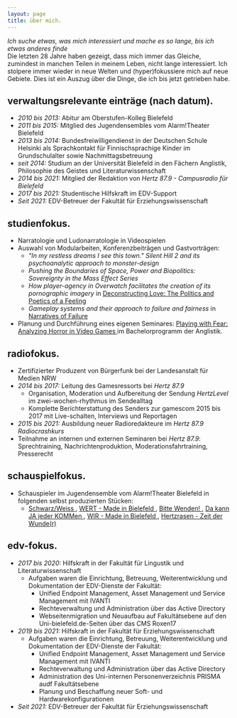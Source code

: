 ```yaml
---
layout: page
title: über mich.
---
```


*Ich suche etwas, was mich interessiert und mache es so lange, bis ich etwas anderes finde*
<br>
Die letzten 28 Jahre haben gezeigt, dass mich immer das Gleiche, zumindest in manchen Teilen in meinem Leben, nicht lange interessiert. Ich stolpere immer wieder in neue Welten und (hyper)fokussiere mich auf neue Gebiete. Dies ist ein Auszug über die Dinge, die ich bis jetzt getrieben habe. 


## verwaltungsrelevante einträge (nach datum).

- *2010 bis 2013:* Abitur am Oberstufen-Kolleg Bielefeld
- *2011 bis 2015:* Mitglied des Jugendensembles vom Alarm!Theater Bielefeld
- *2013 bis 2014:* Bundesfreiwilligendienst in der Deutschen Schule Helsinki als Sprachkontakt für Finnischsprachige Kinder im Grundschulalter sowie Nachmittagsbetreuung
- *seit 2014:* Studium an der Universität Bielefeld in den Fächern Anglistik, Philosophie des Geistes und Literaturwissenschaft
- *2014 bis 2021:* Mitglied der Redaktion von *Hertz 87.9 - Campusradio für Bielefeld*
- *2017 bis 2021:* Studentische Hilfskraft im EDV-Support
- *Seit 2021:* EDV-Betreuer der Fakultät für Erziehungswissenschaft


## studienfokus.

- Narratologie und Ludonarratologie in Videospielen
- Auswahl von Modularbeiten, Konferenzbeiträgen und Gastvorträgen:
    - *"In my restless dreams I see this town." Silent Hill 2 and its psychoanalytic approach to monster-design*
    -  *Pushing the Boundaries of Space, Power and Biopolitics: Sovereignty in the Mass Effect Series*
    - *How player-agency in Overwatch facilitates the creation of its pornographic imagery* in <a href="https://ekvv.uni-bielefeld.de/kvv_publ/publ/vd?id=101468412">Deconstructing Love: The Politics and Poetics of a Feeling<a/> 
    - *Gameplay systems and their approach to failure and fairness* in <a href="https://ekvv.uni-bielefeld.de/kvv_publ/publ/vd?id=132023651"> Narratives of Failure <a/> 
- Planung und Durchführung eines eigenen Seminares: <a href="https://ekvv.uni-bielefeld.de/kvv_publ/publ/vd?id=123624740"> Playing with Fear: Analyzing Horror in Video Games <a/> im Bachelorprogramm der Anglistik.

## radiofokus.

- Zertifizierter Produzent von Bürgerfunk bei der Landesanstalt für Medien NRW 
- *2014 bis 2017:* Leitung des Gamesressorts bei *Hertz 87.9*
    - Organisation, Moderation und Aufbereitung der Sendung *HertzLevel* im zwei-wochen-rhythmus im Sendealltag
    - Komplette Berichterstattung des Senders zur gamescom 2015 bis 2017 mit Live-schalten, Interviews und Reportagen 
- *2015 bis 2021:* Ausbildung neuer Radioredakteure im *Hertz 87.9 Radiocrashkurs*
- Teilnahme an internen und externen Seminaren bei *Hertz 87.9*: Sprechtraining, Nachrichtenproduktion, Moderationsfahrtraining, Presserecht

## schauspielfokus.
- Schauspieler im Jugendensemble vom Alarm!Theater Bielefeld in folgenden selbst produzierten Stücken:
    - <a href="https://www.alarmtheater.de/de/buehne/produktionen/schwarzweiss-eigentlich-sind-wir-nicht-so/28/"> Schwarz/Weiss <a/> , <a href="https://www.alarmtheater.de/de/buehne/produktionen/wert-made-in-bielefeld/27/"> WERT - Made in Bielefeld <a/>, <a href="https://www.alarmtheater.de/de/buehne/produktionen/bitte-wenden/22/"> Bitte Wenden! <a/>, <a href="https://www.alarmtheater.de/de/buehne/produktionen/da-kann-ja-jeder-kommen/16/"> Da kann JA jeder KOMMen <a/>, <a href="https://www.alarmtheater.de/de/buehne/produktionen/wir-made-in-bielefeld/13/"> WIR - Made in Bielefeld <a/>, <a href="https://www.alarmtheater.de/de/buehne/produktionen/herzrasen-zeit-der-wunde-r/11/"> Hertzrasen - Zeit der Wunde(r) <a/>

## edv-fokus.
- *2017 bis 2020:* Hilfskraft in der Fakultät für Lingustik und Literaturwissenschaft
    - Aufgaben waren die Einrichtung, Betreuung, Weiterentwicklung und Dokumentation der EDV-Dienste der Fakultät:
        - Unified Endpoint Management, Asset Management und Service Management mit IVANTI
        - Rechteverwaltung und Administration über das Active Directory
        - Webseitenmigration und Neuaufbau auf Fakultätsebene auf den Uni-bielefeld.de-Seiten über das CMS Roxen17
- *2019 bis 2021:* Hilfskraft in der Fakultät für Erziehungswissenschaft
    - Aufgaben waren die Einrichtung, Betreuung, Weiterentwicklung und Dokumentation der EDV-Dienste der Fakultät:
        - Unified Endpoint Management, Asset Management und Service Management mit IVANTI
        - Rechteverwaltung und Administration über das Active Directory
        - Administration des Uni-internen Personenverzeichnis PRISMA audf Fakultätsebene
        - Planung und Beschaffung neuer Soft- und Hardwarekonfigurationen
- *Seit 2021:* EDV-Betreuer der Fakultät für Erziehungswissenschaft
